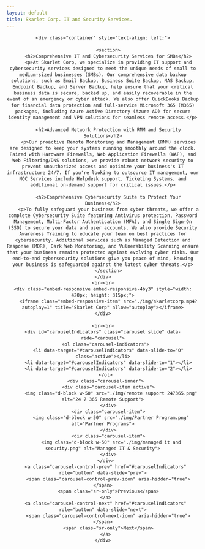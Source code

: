 ```yaml
---
layout: default
title: Skarlet Corp. IT and Security Services.
---
```


<meta name="description" content="Skarlet Corp. Managed IT and Cyber Security Services in Dixie County Florida">
<center>
<div class="jumbotron jumbotron-fluid">

	<div class="container" style="text-align: left;">
 
		<section>
		<h2>Comprehensive IT and Cybersecurity Services for SMBs</h2>
		<p>At Skarlet Corp, we specialize in providing IT support and cybersecurity services designed to meet the unique needs of small to medium-sized businesses (SMBs). Our comprehensive data backup solutions, such as Email Backup, Business Suite Backup, NAS Backup, Endpoint Backup, and Server Backup, help ensure that your critical business data is secure, backed up, and easily recoverable in the event of an emergency or cyber attack. We also offer QuickBooks Backup for financial data protection and full-service Microsoft 365 (M365) packages, including Azure Active Directory (Azure AD) for secure identity management and VPN solutions for seamless remote access.</p>

		<h2>Advanced Network Protection with RMM and Security Solutions</h2>
		<p>Our proactive Remote Monitoring and Management (RMM) services are designed to keep your systems running smoothly around the clock. Paired with Hardware Firewalls, Web Application Firewalls (WAF), and Web Filtering/DNS solutions, we provide robust network security to prevent unauthorized access and optimize your business's IT infrastructure 24/7. If you're looking to outsource IT management, our NOC Services include Helpdesk support, Ticketing Systems, and additional on-demand support for critical issues.</p>

		<h2>Comprehensive Cybersecurity Suite to Protect Your Business</h2>
		<p>To fully safeguard your business from cyber threats, we offer a complete Cybersecurity Suite featuring Antivirus protection, Password Management, Multi-Factor Authentication (MFA), and Single Sign-On (SSO) to secure your data and user accounts. We also provide Security Awareness Training to educate your team on best practices for cybersecurity. Additional services such as Managed Detection and Response (MDR), Dark Web Monitoring, and Vulnerability Scanning ensure that your business remains protected against evolving cyber risks. Our end-to-end cybersecurity solutions give you peace of mind, knowing your business is safeguarded against the latest cyber threats.</p>
		</section>
	</div>
	<br><br>
	<div class="embed-responsive embed-responsive-4by3" style="width: 420px; height: 315px;">
		<iframe class="embed-responsive-item" src="./img/skarletcorp.mp4?autoplay=1" title="Skarlet Corp" allow="autoplay"></iframe>
	</div>

	<br><br>
	<div id="carouselIndicators" class="carousel slide" data-ride="carousel">
	  <ol class="carousel-indicators">
		<li data-target="#carouselIndicators" data-slide-to="0" class="active"></li>
		<li data-target="#carouselIndicators" data-slide-to="1"></li>
		<li data-target="#carouselIndicators" data-slide-to="2"></li>
	  </ol>
	  <div class="carousel-inner">
		<div class="carousel-item active">
		  <img class="d-block w-50" src="./img/remote support 247365.png" alt="24 7 365 Remote Support">
		</div>
		<div class="carousel-item">
		  <img class="d-block w-50" src="./img/Partner Program.png" alt="Partner Programs">
		</div>
		<div class="carousel-item">
		  <img class="d-block w-50" src="./img/managed it and security.png" alt="Managed IT & Security">
		</div>
	  </div>
	  <a class="carousel-control-prev" href="#carouselIndicators" role="button" data-slide="prev">
		<span class="carousel-control-prev-icon" aria-hidden="true"></span>
		<span class="sr-only">Previous</span>
	  </a>
	  <a class="carousel-control-next" href="#carouselIndicators" role="button" data-slide="next">
		<span class="carousel-control-next-icon" aria-hidden="true"></span>
		<span class="sr-only">Next</span>
	  </a>
	</div>
</div>
</center>